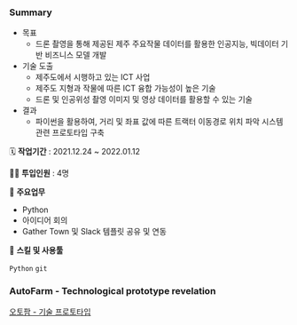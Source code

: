 ### Summary

- 목표
    - 드론 촬영을 통해 제공된 제주 주요작물 데이터를 활용한 인공지능, 빅데이터 기반 비즈니스 모델 개발
- 기술 도출
    - 제주도에서 시행하고 있는 ICT 사업
    - 제주도 지형과 작물에 따른 ICT 융합 가능성이 높은 기술
    - 드론 및 인공위성 촬영 이미지 및 영상 데이터를 활용할 수 있는 기술
- 결과
    - 파이썬을 활용하여, 거리 및 좌표 값에 따른 트랙터 이동경로 위치 파악 시스템 관련 프로토타입 구축

🗓️ **작업기간** : 2021.12.24 ~ 2022.01.12

👨‍💻 **투입인원** : 4명

📒 **주요업무** 

- Python
- 아이디어 회의
- Gather Town 및  Slack 템플릿 공유 및 연동

🌱 **스킬 및 사용툴**

`Python` `git`

### AutoFarm - Technological prototype **revelation**
[오토팜 - 기술 프로토타입](https://youtu.be/EKok-iw_Pqo)
